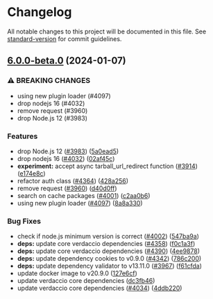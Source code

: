 # Changelog

All notable changes to this project will be documented in this file. See [standard-version](https://github.com/conventional-changelog/standard-version) for commit guidelines.

## [6.0.0-beta.0](https://github.com/verdaccio/verdaccio/compare/v5.26.1...v6.0.0-beta.0) (2024-01-07)


### ⚠ BREAKING CHANGES

* using new plugin loader (#4097)
* drop nodejs 16 (#4032)
* remove request (#3960)
* drop Node.js 12 (#3983)

### Features

* drop Node.js 12 ([#3983](https://github.com/verdaccio/verdaccio/issues/3983)) ([5a0ead5](https://github.com/verdaccio/verdaccio/commit/5a0ead5fb6b14a8f26b79fb8a80f33931207ba51))
* drop nodejs 16 ([#4032](https://github.com/verdaccio/verdaccio/issues/4032)) ([02af45c](https://github.com/verdaccio/verdaccio/commit/02af45c8dbbb0afabc97e59fa993b2ff57872644))
* **experiment:** accept async tarball_url_redirect function ([#3914](https://github.com/verdaccio/verdaccio/issues/3914)) ([e174e8c](https://github.com/verdaccio/verdaccio/commit/e174e8c554e8c245bcde558ef94b5cb0bde1881c))
* refactor auth class ([#4364](https://github.com/verdaccio/verdaccio/issues/4364)) ([428a256](https://github.com/verdaccio/verdaccio/commit/428a25662674eca61a2410d7c86e6cd02694e0c3))
* remove request ([#3960](https://github.com/verdaccio/verdaccio/issues/3960)) ([d40d0ff](https://github.com/verdaccio/verdaccio/commit/d40d0ff7b3ee767b1be84220b9e145f78a92b7de))
* search on cache packages ([#4001](https://github.com/verdaccio/verdaccio/issues/4001)) ([c2aa0b6](https://github.com/verdaccio/verdaccio/commit/c2aa0b6d3fab964a93471adc47c8285a02f521c1))
* using new plugin loader ([#4097](https://github.com/verdaccio/verdaccio/issues/4097)) ([8a8a330](https://github.com/verdaccio/verdaccio/commit/8a8a3307a12285707d5a0751e5865b9d0debc54a))


### Bug Fixes

* check if node.js minimum version is correct ([#4002](https://github.com/verdaccio/verdaccio/issues/4002)) ([547ba9a](https://github.com/verdaccio/verdaccio/commit/547ba9a56932705896b7e9b03c8c581c863396b4))
* **deps:** update core verdaccio dependencies ([#4358](https://github.com/verdaccio/verdaccio/issues/4358)) ([f0c1a3f](https://github.com/verdaccio/verdaccio/commit/f0c1a3f7fda3fc95a44f564305227b80ecdd7fca))
* **deps:** update core verdaccio dependencies ([#4390](https://github.com/verdaccio/verdaccio/issues/4390)) ([4ee9878](https://github.com/verdaccio/verdaccio/commit/4ee987809b003a8d8827267a92ec86125046cc6b))
* **deps:** update dependency cookies to v0.9.0 ([#4342](https://github.com/verdaccio/verdaccio/issues/4342)) ([786c200](https://github.com/verdaccio/verdaccio/commit/786c20081fa9665c2411b791238af4b1a6d3f673))
* **deps:** update dependency validator to v13.11.0 ([#3967](https://github.com/verdaccio/verdaccio/issues/3967)) ([f61cfda](https://github.com/verdaccio/verdaccio/commit/f61cfda1c33a020bb1eddb99f0e606f5bf68b499))
* update docker image to v20.9.0 ([127e6cf](https://github.com/verdaccio/verdaccio/commit/127e6cf19ff77e593598b07a4c72e23d3075d5f2))
* update verdaccio core dependencies ([dc3fb46](https://github.com/verdaccio/verdaccio/commit/dc3fb46f76071be29accf1bb1a357474a2a7b0d6))
* update verdaccio core dependencies ([#4034](https://github.com/verdaccio/verdaccio/issues/4034)) ([4ddb220](https://github.com/verdaccio/verdaccio/commit/4ddb220ba50376ab158b5870215d81c5a5e4ea96))
